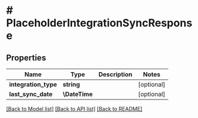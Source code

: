 # # PlaceholderIntegrationSyncResponse

## Properties

Name | Type | Description | Notes
------------ | ------------- | ------------- | -------------
**integration_type** | **string** |  | [optional]
**last_sync_date** | **\DateTime** |  | [optional]

[[Back to Model list]](../../README.md#models) [[Back to API list]](../../README.md#endpoints) [[Back to README]](../../README.md)
